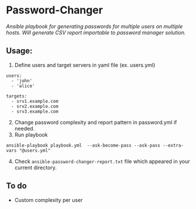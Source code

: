 # Password-Changer
_Ansible playbook for generating passwords for multiple users on multiple hosts. Will generate CSV report importable to password manager solution._

## Usage:
1. Define users and target servers in yaml file (ex. users.yml)
```
users:
  - 'john'
  - 'alice'

targets:
  - srv1.example.com
  - srv2.example.com
  - srv3.example.com

```
2. Change password complexity and report pattern in password.yml if needed.
3. Run playbook
```
ansible-playbook playbook.yml  --ask-become-pass --ask-pass --extra-vars "@users.yml"
```
4. Check ```ansible-password-changer-report.txt``` file which appeared in your current directory.

## To do
- Custom complexity per user